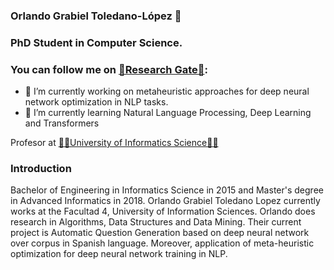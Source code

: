 ### Orlando Grabiel Toledano-López 👋

### PhD Student in Computer Science. 
### You can follow me on [🧪Research Gate🧪](https://www.researchgate.net/profile/Orlando-Toledano-Lopez-2): 

+ 🔭 I’m currently working on metaheuristic approaches for deep neural network optimization in NLP tasks.
+ 🌱 I’m currently learning Natural Language Processing, Deep Learning and Transformers

Profesor at [👨‍🏫University of Informatics Science👨‍🏫](https://www.uci.cu/universidad/claustro/orlando-grabiel-toledano-lopez)

### Introduction

Bachelor of Engineering in Informatics Science in 2015 and Master's degree in Advanced Informatics in 2018. Orlando Grabiel Toledano Lopez currently works at the Facultad 4, University of Information Sciences. Orlando does research in Algorithms, Data Structures and Data Mining. Their current project is Automatic Question Generation based on deep neural network over corpus in Spanish language. Moreover, application of meta-heuristic optimization for deep neural network training in NLP.
